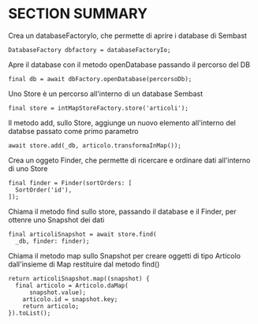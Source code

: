 # SECTION SUMMARY

Crea un databaseFactoryIo, che permette di aprire i database di Sembast

    DatabaseFactory dbfactory = databaseFactoryIo;

Apre il database con il metodo openDatabase passando il percorso del DB

    final db = await dbFactory.openDatabase(percorsoDb);

Uno Store è un percorso all'interno di un database Sembast

    final store = intMapStoreFactory.store('articoli');

Il metodo add, sullo Store, aggiunge un nuovo elemento all'interno del databse passato come primo parametro

    await store.add(_db, articolo.transformaInMap());

Crea un oggeto Finder, che permette di ricercare e ordinare dati all'interno di uno Store

    final finder = Finder(sortOrders: [
      SortOrder('id'),
    ]);

Chiama il metodo find sullo store, passando il database e il Finder, per ottenre uno Snapshot dei dati

    final articoliSnapshot = await store.find(
      _db, finder: finder);
  
Chiama il metodo map sullo Snapshot per creare oggetti di tipo Articolo dall'insieme di Map restituire dal metodo find()

    return articoliSnapshot.map((snapshot) {
      final articolo = Articolo.daMap(
          snapshot.value);
        articolo.id = snapshot.key;
        return articolo;
    }).toList();